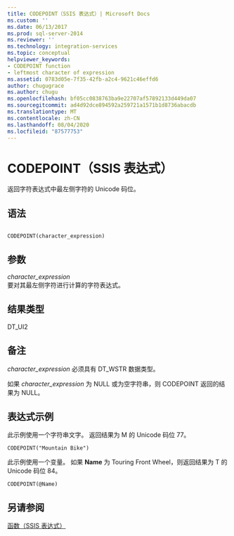 ```yaml
---
title: CODEPOINT（SSIS 表达式）| Microsoft Docs
ms.custom: ''
ms.date: 06/13/2017
ms.prod: sql-server-2014
ms.reviewer: ''
ms.technology: integration-services
ms.topic: conceptual
helpviewer_keywords:
- CODEPOINT function
- leftmost character of expression
ms.assetid: 0783d05e-7f35-42fb-a2c4-9621c46effd6
author: chugugrace
ms.author: chugu
ms.openlocfilehash: bf05cc0838763ba9e22707af57892133d449da07
ms.sourcegitcommit: ad4d92dce894592a259721a1571b1d8736abacdb
ms.translationtype: MT
ms.contentlocale: zh-CN
ms.lasthandoff: 08/04/2020
ms.locfileid: "87577753"
---
```

# <a name="codepoint-ssis-expression"></a>CODEPOINT（SSIS 表达式）
  返回字符表达式中最左侧字符的 Unicode 码位。  
  
## <a name="syntax"></a>语法  
  
```  
  
CODEPOINT(character_expression)  
```  
  
## <a name="arguments"></a>参数  
 *character_expression*  
 要对其最左侧字符进行计算的字符表达式。  
  
## <a name="result-types"></a>结果类型  
 DT_UI2  
  
## <a name="remarks"></a>备注  
 *character_expression* 必须具有 DT_WSTR 数据类型。  
  
 如果 *character_expression* 为 NULL 或为空字符串，则 CODEPOINT 返回的结果为 NULL。  
  
## <a name="expression-examples"></a>表达式示例  
 此示例使用一个字符串文字。 返回结果为 M 的 Unicode 码位 77。  
  
```  
CODEPOINT("Mountain Bike")  
```  
  
 此示例使用一个变量。 如果 **Name** 为 Touring Front Wheel，则返回结果为 T 的 Unicode 码位 84。  
  
```  
CODEPOINT(@Name)  
```  
  
## <a name="see-also"></a>另请参阅  
 [函数（SSIS 表达式）](functions-ssis-expression.md)  
  
  
